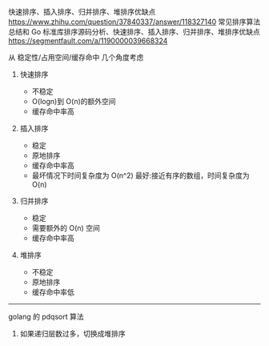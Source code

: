 快速排序、插入排序、归并排序、堆排序优缺点
https://www.zhihu.com/question/37840337/answer/118327140
常见排序算法总结和 Go 标准库排序源码分析、快速排序、插入排序、归并排序、堆排序优缺点
https://segmentfault.com/a/1190000039668324

从 稳定性/占用空间/缓存命中 几个角度考虑

1. 快速排序

   - 不稳定
   - O(logn)到 O(n)的额外空间
   - 缓存命中率高

2. 插入排序

   - 稳定
   - 原地排序
   - 缓存命中率高
   - 最坏情况下时间复杂度为 O(n^2)
     最好:接近有序的数组，时间复杂度为 O(n)

3. 归并排序

   - 稳定
   - 需要额外的 O(n) 空间
   - 缓存命中率高

4. 堆排序
   - 不稳定
   - 原地排序
   - 缓存命中率低

---

golang 的 pdqsort 算法

1. 如果递归层数过多，切换成堆排序
